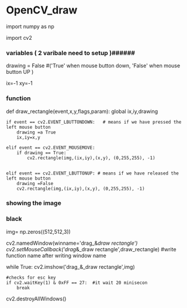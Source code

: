 # OpenCV_draw

import numpy as np

import cv2


### variables  ( 2 varibale need to setup )######

drawing = False #('True' when mouse button down, 'False' when mouse button UP )

ix=-1
xy=-1

### function  ######

def draw_rectangle(event,x,y,flags,param):
    global ix,iy,drawing
    
    if event == cv2.EVENT_LBUTTONDOWN:   # means if we have pressed the left mouse button
        drawing =a True
        ix,iy=x,y
        
    elif event == cv2.EVENT_MOUSEMOVE:
        if drawing == True:
            cv2.rectangle(img,(ix,iy),(x,y), (0,255,255), -1)
            
            
    elif event == cv2.EVENT_LBUTTONUP: # means if we have released the left mouse button
        drawing =False
        cv2.rectangle(img,(ix,iy),(x,y), (0,255,255), -1)


### showing the image  ######



### black  ######


img= np.zeros((512,512,3))

cv2.namedWindow(winname='drag_&_draw rectangle')
cv2.setMouseCallback('drag_&_draw rectangle',draw_rectangle)  #write function name after writing window name


while True:
    cv2.imshow('drag_&_draw rectangle',img)
    
    #checks for esc key
    if cv2.waitKey(1) & 0xFF == 27:  #it wait 20 minisecon
        break
cv2.destroyAllWindows()



